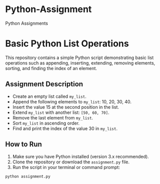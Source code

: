 # Python-Assignment
Python Assignments
# Basic Python List Operations

This repository contains a simple Python script demonstrating basic list operations such as appending, inserting, extending, removing elements, sorting, and finding the index of an element.

## Assignment Description

- Create an empty list called `my_list`.
- Append the following elements to `my_list`: 10, 20, 30, 40.
- Insert the value 15 at the second position in the list.
- Extend `my_list` with another list: `[50, 60, 70]`.
- Remove the last element from `my_list`.
- Sort `my_list` in ascending order.
- Find and print the index of the value 30 in `my_list`.

## How to Run

1. Make sure you have Python installed (version 3.x recommended).
2. Clone the repository or download the `assignment.py` file.
3. Run the script in your terminal or command prompt:

```bash
python assignment.py
